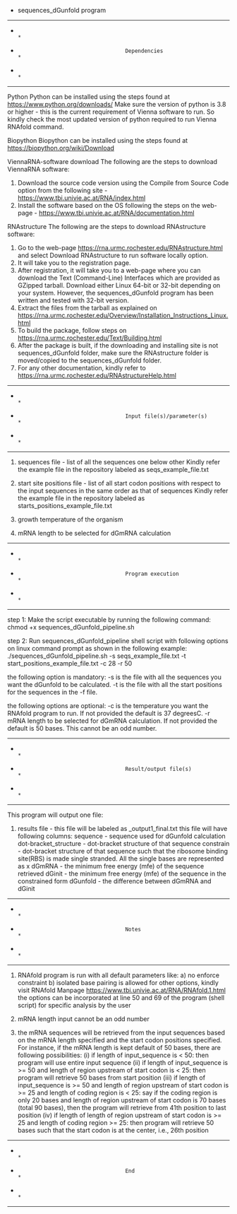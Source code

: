 * sequences_dGunfold program
******************************************************************************************************
*																									 *
*										Dependencies												 *
*																									 *
******************************************************************************************************
Python
Python can be installed using the steps found at https://www.python.org/downloads/ 
Make sure the version of python is 3.8 or higher - this is the current requirement of Vienna software to run. 
So kindly check the most updated version of python required to run Vienna RNAfold command.

Biopython
Biopython can be installed using the steps found at https://biopython.org/wiki/Download

ViennaRNA-software download
The following are the steps to download ViennaRNA software:
1.	Download the source code version using the  Compile from Source Code option from the following site - https://www.tbi.univie.ac.at/RNA/index.html
2.	Install the software based on the OS following the steps on the web-page - https://www.tbi.univie.ac.at/RNA/documentation.html

RNAstructure
The following are the steps to download RNAstructure software:
1.	Go to the web-page https://rna.urmc.rochester.edu/RNAstructure.html and select Download RNAstructure to run software locally option.
2.	It will take you to the registration page. 
3.	After registration, it will take you to a web-page where you can download the Text (Command-Line) Interfaces which are provided as GZipped tarball. 
	Download either Linux 64-bit or 32-bit depending on your system. However, the sequences_dGunfold program has been written and tested with 32-bit version.
4.	Extract the files from the tarball as explained on https://rna.urmc.rochester.edu/Overview/Installation_Instructions_Linux.html
5.	To build the package, follow steps on https://rna.urmc.rochester.edu/Text/Building.html     
6.	After the package is built, if the downloading and installing site is not sequences_dGunfold folder,
	make sure the RNAstructure folder is moved/copied to the sequences_dGunfold folder. 
7. 	For any other documentation, kindly refer to https://rna.urmc.rochester.edu/RNAstructureHelp.html


******************************************************************************************************
*																									 *
*										Input file(s)/parameter(s)									 *
*																									 *
******************************************************************************************************
1.	sequences file  -	list of all the sequences one below other 
						Kindly refer the example file in the repository labeled as seqs_example_file.txt
						
	
2.	start site positions file -	list of all start codon positions with respect to the input sequences in the same order as that of sequences
								Kindly refer the example file in the repository labeled as starts_positions_example_file.txt
								
3. growth temperature of the organism

4.	mRNA length to be selected for dGmRNA calculation


******************************************************************************************************
*																									 *
*										Program execution											 *
*																									 *
******************************************************************************************************
step 1:
Make the script executable by running the following command:
chmod +x sequences_dGunfold_pipeline.sh

step 2:
Run sequences_dGunfold_pipeline shell script with following options on linux command prompt as shown in the following example:
./sequences_dGunfold_pipeline.sh -s seqs_example_file.txt -t start_positions_example_file.txt -c 28 -r 50

the following option is mandatory:
-s is the file with all the sequences you want the dGunfold to be calculated.
-t is the file with all the start positions for the sequences in the -f file.

the following options are optional:
-c is the temperature you want the RNAfold program to run. If not provided the default is 37 degreesC.
-r mRNA length to be selected for dGmRNA calculation. If not provided the default is 50 bases. This cannot be an odd number.

******************************************************************************************************
*																									 *
*										Result/output file(s)										 *
*																									 *
******************************************************************************************************
This program will output one file:
1.	results file - this file will be labeled as _output1_final.txt
	this file will have following columns:
	sequence 				- sequence used for dGunfold calculation
	dot-bracket_structure	- dot-bracket structure of that sequence
	constrain 				- dot-bracket structure of that sequence such that the ribosome binding site(RBS) is made single stranded. 
							  All the single bases are represented as x
	dGmRNA 					- the minimum free energy (mfe) of the sequence retrieved
	dGinit 					- the minimum free energy (mfe) of the sequence in the constrained form
	dGunfold				- the difference between dGmRNA and dGinit









******************************************************************************************************
*																									 *
*										Notes														 *
*																									 *
******************************************************************************************************
1. 	RNAfold program is run with all default parameters like:
	a) 	no enforce constraint 
	b) 	isolated base pairing is allowed
	for other options, kindly visit RNAfold Manpage https://www.tbi.univie.ac.at/RNA/RNAfold.1.html
	the options can be incorporated at line 50 and 69 of the program (shell script) for specific analysis by the user 
	
2. 	mRNA length input cannot be an odd number

3.  the mRNA sequences will be retrieved from the input sequences based on the mRNA length specified and the start codon positions specified. For instance,
		if the mRNA length is kept default of 50 bases, there are following possibilities:
		(i)		if length of input_sequence is < 50:
				then program will use entire input sequence
		(ii)	if length of input_sequence is >= 50 and length of region upstream of start codon is < 25:
				then program will retrieve 50 bases from start position
		(iii) 	if length of input_sequence is >= 50 and length of region upstream of start codon is >= 25 and length of coding region is < 25:
				say if the coding region is only 20 bases and length of region upstream of start codon is 70 bases (total 90 bases), 
				then the program will retrieve from 41th position to last position
		(iv)	if length of length of region upstream of start codon is >= 25 and length of coding region >= 25:
				then program will retrieve 50 bases such that the start codon is at the center, i.e., 26th position







******************************************************************************************************
*																									 *
*										End											 				 *
*																									 *
******************************************************************************************************